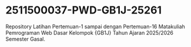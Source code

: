 # 2511500037-PWD-GB1J-25261
Repository Latihan Pertemuan-1 sampai dengan Pertemuan-16 Matakuliah Pemrograman Web Dasar Kelompok {GB1J} Tahun Ajaran 2025/2026 Semester Gasal.

